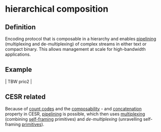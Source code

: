 # hierarchical composition
## Definition
Encoding protocol that is composable in a hierarchy and enables [pipelining](pipelining) (multiplexing and de-multiplexing) of complex streams in either text or compact binary. This allows management at scale for high-bandwidth applications.

## Example 
| TBW prio2 |

## CESR related
Because of [count codes](count-code) and the [composability](composability) - and [concatenation](concatenation) property in CESR, [pipelining](pipelining) is possible, which then uses [multiplexing](multiplexing) (combining [self-framing](self-framing) primitives) and _de-multiplexing_ (unravelling self-framing [primitives](primitive)).